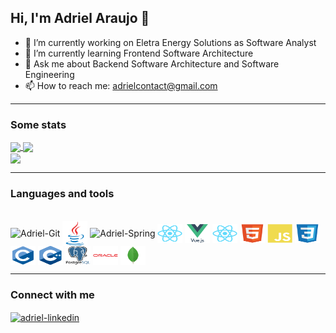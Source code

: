 ## Hi, I'm Adriel Araujo 👋

- 🔭 I’m currently working on Eletra Energy Solutions as Software Analyst
- 🌱 I’m currently learning Frontend Software Architecture
- 💬 Ask me about Backend Software Architecture and Software Engineering
- 📫 How to reach me: adrielcontact@gmail.com

---

### Some stats

<div>
  <a href="https://github.com/anuraghazra/github-readme-stats">
    <img align="center" src="https://github-readme-stats.vercel.app/api/pin/?username=adriel4raujo&repo=github-readme-stats&show_icons=true&count_private=true&theme=onedark" />
  </a>
  
  <a href="https://github.com/anuraghazra/convoychat">
    <img align="center" src="https://github-readme-stats.vercel.app/api/pin/?username=adriel4raujo&repo=convoychat&show_icons=true&count_private=true&theme=onedark" />
  </a>
</div>

<div>
  <img align="center" src="https://github-readme-stats.vercel.app/api/top-langs/?username=adriel4raujo&langs_count=5&layout=compact"/>
</div>

---

### Languages and tools

<div style="display: inline_block"><br>
  <img align="center" alt="Adriel-Git"         height="30" width="40" src="https://www.vectorlogo.zone/logos/git-scm/git-scm-icon.svg">
  <img align="center" alt="Adriel-Java"        height="40" width="40" src="https://raw.githubusercontent.com/devicons/devicon/master/icons/java/java-original.svg" />
  <img align="center" alt="Adriel-Spring"      height="30" width="40" src="https://www.vectorlogo.zone/logos/springio/springio-icon.svg">
  <img align="center" alt="Adriel-React"       height="30" width="40" src="https://raw.githubusercontent.com/devicons/devicon/master/icons/react/react-original.svg">
  <img align="center" alt="Adriel-Vue"         height="30" width="40" src="https://raw.githubusercontent.com/devicons/devicon/master/icons/vuejs/vuejs-original-wordmark.svg">
  <img align="center" alt="Adriel-Java-FX"     height="30" width="40" src="https://raw.githubusercontent.com/devicons/devicon/master/icons/react/react-original.svg">
  <img align="center" alt="Adriel-HTML"        height="30" width="40" src="https://raw.githubusercontent.com/devicons/devicon/master/icons/html5/html5-original.svg">
  <img align="center" alt="Adriel-Js"          height="30" width="40" src="https://raw.githubusercontent.com/devicons/devicon/master/icons/javascript/javascript-plain.svg">
  <img align="center" alt="Adriel-CSS"         height="30" width="40" src="https://raw.githubusercontent.com/devicons/devicon/master/icons/css3/css3-original.svg">
  <img align="center" alt="Adriel-C"           height="30" width="40" src="https://raw.githubusercontent.com/devicons/devicon/master/icons/c/c-original.svg">
  <img align="center" alt="Adriel-C++"         height="30" width="40" src="https://raw.githubusercontent.com/devicons/devicon/master/icons/cplusplus/cplusplus-original.svg">
  <img align="center" alt="Adriel-PostgresSQL" height="30" width="40" src="https://raw.githubusercontent.com/devicons/devicon/master/icons/postgresql/postgresql-original-wordmark.svg">
  <img align="center" alt="Adriel-OracleSQL"   height="30" width="40" src="https://raw.githubusercontent.com/devicons/devicon/master/icons/oracle/oracle-original.svg">
  <img align="center" alt="Adriel-MongoDB"     height="30" width="40" src="https://raw.githubusercontent.com/devicons/devicon/master/icons/mongodb/mongodb-original.svg">
</div>

---

### Connect with me

<p align="left">
    <a href="https://www.linkedin.com/in/adriel-araujo-1368941b9/" target="blank">
        <img align="center" src="https://raw.githubusercontent.com/rahuldkjain/github-profile-readme-generator/master/src/images/icons/Social/linked-in-alt.svg" alt="adriel-linkedin" height="30" width="40" />
    </a>
</p>

